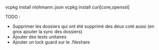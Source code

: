 
vcpkg install nlohmann::json
vcpkg install curl[core,openssl]

TODO : 
- Supprimer les dossiers qui ont été supprimé des deux coté aussi (en gros ajouter la sync des dossiers)
- Ajouter des tests unitaires
- Ajouter un lock guard sur le .fileshare